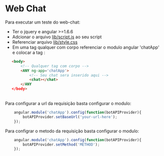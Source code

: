 Web Chat
====

Para executar um teste do web-chat: <br/>
 - Ter o jquery e angular >=1.6.6 <br/>
 - Adcionar o arquivo [lib/script.js](https://github.com/jsteniors/web-chat/blob/master/lib/script.js) ao seu script <br/>
 - Referenciar arquivo [lib/style.css](https://github.com/jsteniors/web-chat/blob/master/lib/style.css) <br/>
 - Em uma tag qualquer com corpo referenciar o modulo angular 'chatApp' e colocar a tag <chat>: <br/>
 ```html
    <body>
        <!-- Qualquer tag com corpo -->
        <ANY ng-app='chatApp'>
            <!-- Seu chat sera inserido aqui -->
            <chat></chat>
        </ANY
    </body>
 ```
 <br/>
Para configurar a url da requisição basta configurar o modulo: <br/>

```javascript
    angular.module('chatApp').config(function(botAPIProvider){
        botAPIProvider.setBaseUrl('your-url-here');
    });

```

Para configrar o metodo da requisição basta configurar o modulo: <br/>

```javascript
    angular.module('chatApp').config(function(botAPIProvider){
        botAPIProvider.setMethod('METHOD');
    });

```




